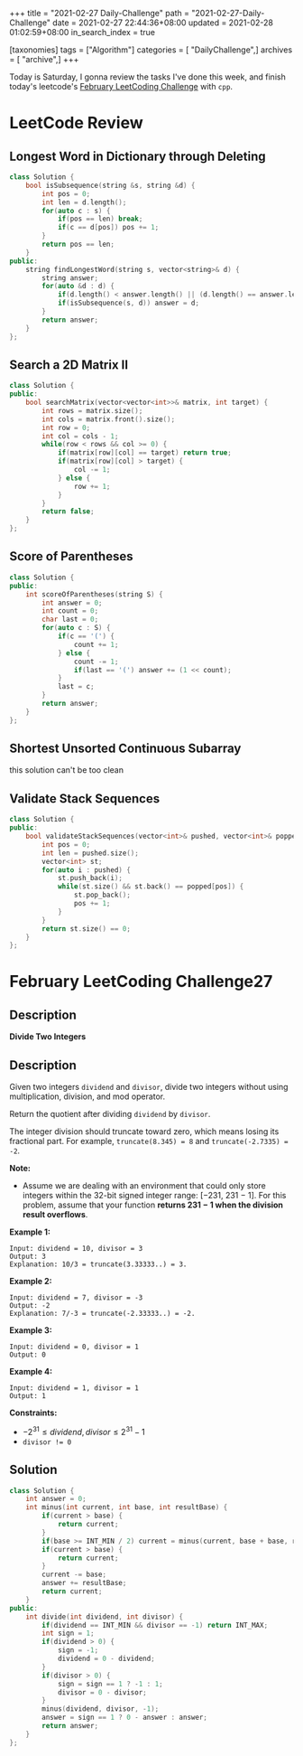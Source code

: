 +++
title = "2021-02-27 Daily-Challenge"
path = "2021-02-27-Daily-Challenge"
date = 2021-02-27 22:44:36+08:00
updated = 2021-02-28 01:02:59+08:00
in_search_index = true

[taxonomies]
tags = ["Algorithm"]
categories = [ "DailyChallenge",]
archives = [ "archive",]
+++

Today is Saturday, I gonna review the tasks I've done this week, and finish today's leetcode's [February LeetCoding Challenge](https://leetcode.com/explore/challenge/card/february-leetcoding-challenge-2021/587/week-4-february-22nd-february-28th/3654/) with `cpp`.


<!-- more -->

# LeetCode Review

## Longest Word in Dictionary through Deleting

``` cpp
class Solution {
    bool isSubsequence(string &s, string &d) {
        int pos = 0;
        int len = d.length();
        for(auto c : s) {
            if(pos == len) break;
            if(c == d[pos]) pos += 1;
        }
        return pos == len;
    }
public:
    string findLongestWord(string s, vector<string>& d) {
        string answer;
        for(auto &d : d) {
            if(d.length() < answer.length() || (d.length() == answer.length() && d >= answer)) continue;
            if(isSubsequence(s, d)) answer = d;
        }
        return answer;
    }
};
```

## Search a 2D Matrix II

``` cpp
class Solution {
public:
    bool searchMatrix(vector<vector<int>>& matrix, int target) {
        int rows = matrix.size();
        int cols = matrix.front().size();
        int row = 0;
        int col = cols - 1;
        while(row < rows && col >= 0) {
            if(matrix[row][col] == target) return true;
            if(matrix[row][col] > target) {
                col -= 1;
            } else {
                row += 1;
            }
        }
        return false;
    }
};
```

## Score of Parentheses

``` cpp
class Solution {
public:
    int scoreOfParentheses(string S) {
        int answer = 0;
        int count = 0;
        char last = 0;
        for(auto c : S) {
            if(c == '(') {
                count += 1;
            } else {
                count -= 1;
                if(last == '(') answer += (1 << count);
            }
            last = c;
        }
        return answer;
    }
};
```

## Shortest Unsorted Continuous Subarray

this solution can't be too clean

## Validate Stack Sequences

``` cpp
class Solution {
public:
    bool validateStackSequences(vector<int>& pushed, vector<int>& popped) {
        int pos = 0;
        int len = pushed.size();
        vector<int> st;
        for(auto i : pushed) {
            st.push_back(i);
            while(st.size() && st.back() == popped[pos]) {
                st.pop_back();
                pos += 1;
            }
        }
        return st.size() == 0;
    }
};
```

# February LeetCoding Challenge27

## Description

**Divide Two Integers**

## Description

Given two integers `dividend` and `divisor`, divide two integers without using multiplication, division, and mod operator.

Return the quotient after dividing `dividend` by `divisor`.

The integer division should truncate toward zero, which means losing its fractional part. For example, `truncate(8.345) = 8` and `truncate(-2.7335) = -2`.

**Note:**

- Assume we are dealing with an environment that could only store integers within the 32-bit signed integer range: [−231,  231 − 1]. For this problem, assume that your function **returns 231 − 1 when the division result overflows**.

 

**Example 1:**

```
Input: dividend = 10, divisor = 3
Output: 3
Explanation: 10/3 = truncate(3.33333..) = 3.
```

**Example 2:**

```
Input: dividend = 7, divisor = -3
Output: -2
Explanation: 7/-3 = truncate(-2.33333..) = -2.
```

**Example 3:**

```
Input: dividend = 0, divisor = 1
Output: 0
```

**Example 4:**

```
Input: dividend = 1, divisor = 1
Output: 1
```

 

**Constraints:**

- $-2^{31} \le dividend, divisor \le 2^{31} - 1$
- `divisor != 0`

## Solution

``` cpp
class Solution {
    int answer = 0;
    int minus(int current, int base, int resultBase) {
        if(current > base) {
            return current;
        }
        if(base >= INT_MIN / 2) current = minus(current, base + base, resultBase + resultBase);
        if(current > base) {
            return current;
        }
        current -= base;
        answer += resultBase;
        return current;
    }
public:
    int divide(int dividend, int divisor) {
        if(dividend == INT_MIN && divisor == -1) return INT_MAX;
        int sign = 1;
        if(dividend > 0) {
            sign = -1;
            dividend = 0 - dividend;
        }
        if(divisor > 0) {
            sign = sign == 1 ? -1 : 1;
            divisor = 0 - divisor;
        }
        minus(dividend, divisor, -1);
        answer = sign == 1 ? 0 - answer : answer;
        return answer;
    }
};
```
